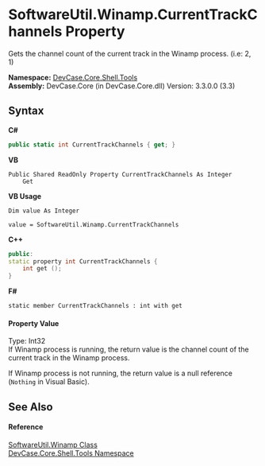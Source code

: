 # SoftwareUtil.Winamp.CurrentTrackChannels Property 
 

Gets the channel count of the current track in the Winamp process. (i.e: 2, 1)

**Namespace:**&nbsp;<a href="N_DevCase_Core_Shell_Tools">DevCase.Core.Shell.Tools</a><br />**Assembly:**&nbsp;DevCase.Core (in DevCase.Core.dll) Version: 3.3.0.0 (3.3)

## Syntax

**C#**<br />
``` C#
public static int CurrentTrackChannels { get; }
```

**VB**<br />
``` VB
Public Shared ReadOnly Property CurrentTrackChannels As Integer
	Get
```

**VB Usage**<br />
``` VB Usage
Dim value As Integer

value = SoftwareUtil.Winamp.CurrentTrackChannels

```

**C++**<br />
``` C++
public:
static property int CurrentTrackChannels {
	int get ();
}
```

**F#**<br />
``` F#
static member CurrentTrackChannels : int with get

```


#### Property Value
Type: Int32<br />If Winamp process is running, the return value is the channel count of the current track in the Winamp process. 

 If Winamp process is not running, the return value is a null reference (`Nothing` in Visual Basic).

## See Also


#### Reference
<a href="T_DevCase_Core_Shell_Tools_SoftwareUtil_Winamp">SoftwareUtil.Winamp Class</a><br /><a href="N_DevCase_Core_Shell_Tools">DevCase.Core.Shell.Tools Namespace</a><br />